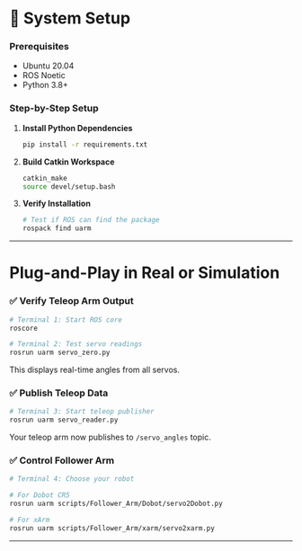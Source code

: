 
# 🔧 System Setup

### Prerequisites
- Ubuntu 20.04
- ROS Noetic
- Python 3.8+

### Step-by-Step Setup

1. **Install Python Dependencies**
   ```bash
   pip install -r requirements.txt
   ```

2. **Build Catkin Workspace**
   ```bash
   catkin_make
   source devel/setup.bash
   ```

3. **Verify Installation**
   ```bash
   # Test if ROS can find the package
   rospack find uarm
   ```

---
# Plug-and-Play in Real or Simulation

### ✅ Verify Teleop Arm Output
```bash
# Terminal 1: Start ROS core
roscore

# Terminal 2: Test servo readings
rosrun uarm servo_zero.py
```
This displays real-time angles from all servos.

### ✅ Publish Teleop Data
```bash
# Terminal 3: Start teleop publisher
rosrun uarm servo_reader.py
```
Your teleop arm now publishes to `/servo_angles` topic.

### ✅ Control Follower Arm
```bash
# Terminal 4: Choose your robot

# For Dobot CR5
rosrun uarm scripts/Follower_Arm/Dobot/servo2Dobot.py

# For xArm
rosrun uarm scripts/Follower_Arm/xarm/servo2xarm.py
```

---
